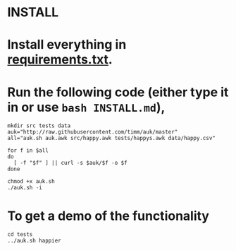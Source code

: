 #  INSTALL

# Install everything in [requirements.txt](requirements.txt).

# Run the following code (either type it in or use `bash INSTALL.md`),
 
    mkdir src tests data
    auk="http://raw.githubusercontent.com/timm/auk/master"
    all="auk.sh auk.awk src/happy.awk tests/happys.awk data/happy.csv"

    for f in $all
    do
      [ -f "$f" ] || curl -s $auk/$f -o $f
    done

    chmod +x auk.sh
    ./auk.sh -i

# To get a demo  of the functionality
 
    cd tests
    ../auk.sh happier
